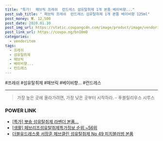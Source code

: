 ```yaml
--- 
title: "특가!  패브릭 프레쉬  런드레스 섬유탈취제 1개 본품 베이비향..." 
post_sub_title: " 패브릭 프레쉬  런드레스 섬유탈취제 1개 본품 베이비향 125ml" 
post_money: ₩. 12,500 
post_date: 2020.01.30 
post_img_url: https://static.coupangcdn.com/image/product/image/vendoritem/2015/04/02/3000105387/cbf0d2a0-6761-4ab9-8744-8a7d834c582e.jpg 
post_link_url: https://coupa.ng/bnI0mO 
categories: 
  - vendoritem 
tags: 
  - 프레쉬 
  - 섬유탈취제 
  - 패브릭 
  - 베이비향... 
  - 런드레스 
--- 
```

  #프레쉬 #섬유탈취제 #패브릭 #베이비향... #런드레스 
<hr> 

> 가장 높은 곳에 올라가려면, 가장 낮은 곳부터 시작하라. - 푸블릴리우스 시루스 


### POWER LINK

* <a href="https://blog.naver.com/sakai111/221791005430" target="_blank">[특가] 뽀숑 섬유탈취제 라벤더 본품...</a>
* <a href="https://blog.naver.com/sakai111/221770832899" target="_blank"> [생활] 페브리즈섬유탈취제특가정보 순위 ~56위</a>
* <a href="https://blog.naver.com/fasyy4321/221790516344" target="_blank">더블유드레스룸 서장훈 페브클린 섬유탈취제 No 49 피치블러썸 본품</a>
